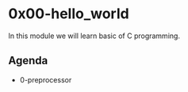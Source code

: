 # 0x00-hello_world

In this module we will learn basic of C programming.

## Agenda
- 0-preprocessor